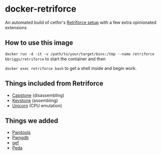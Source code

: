 # docker-retriforce
An automated build of cetfor's [Retriforce setup](https://gist.github.com/cetfor/fd44955866f425bacdbe2ba5eff9028c) with a few extra opinionated extensions

## How to use this image

`docker run -d -it -v /path/to/your/target/bins:/tmp --name retriforce bbriggs/retriforce` to start the container and then

`docker exec retriforce bash` to get a shell inside and begin work.

## Things included from Retriforce
- [Capstone](http://www.capstone-engine.org/) (disassembling)
- [Keystone](http://www.keystone-engine.org/) (assembling)
- [Unicorn](https://github.com/unicorn-engine/unicorn) (CPU emulation)

## Things we added

- [Pwntools](https://github.com/Gallopsled/pwntools)
- [Pwngdb](https://github.com/scwuaptx/Pwngdb)
- [gef](https://raw.githubusercontent.com/hugsy/gef/master/gef.py)
- [Peda](https://github.com/longld/peda)
